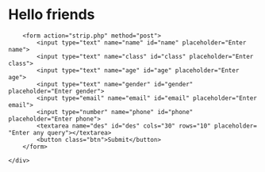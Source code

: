 <html lang="en">
<head>
    <meta charset="UTF-8">
    <meta name="viewport" content="width=device-width, initial-scale=1.0">
    <title>Trip</title>
    <link rel="stylesheet" href="strip.css">
</head>
<body>
    <div class="container">
        <h1>Hello friends</h1>
<!--         <p></p> -->

        <form action="strip.php" method="post">
            <input type="text" name="name" id="name" placeholder="Enter name">
            <input type="text" name="class" id="class" placeholder="Enter class">
            <input type="text" name="age" id="age" placeholder="Enter age">
            <input type="text" name="gender" id="gender" placeholder="Enter gender">
            <input type="email" name="email" id="email" placeholder="Enter email">
            <input type="number" name="phone" id="phone" placeholder="Enter phone">
            <textarea name="des" id="des" cols="30" rows="10" placeholder= "Enter any query"></textarea>
            <button class="btn">Submit</button>
        </form>

    </div>
</body>
</html>
